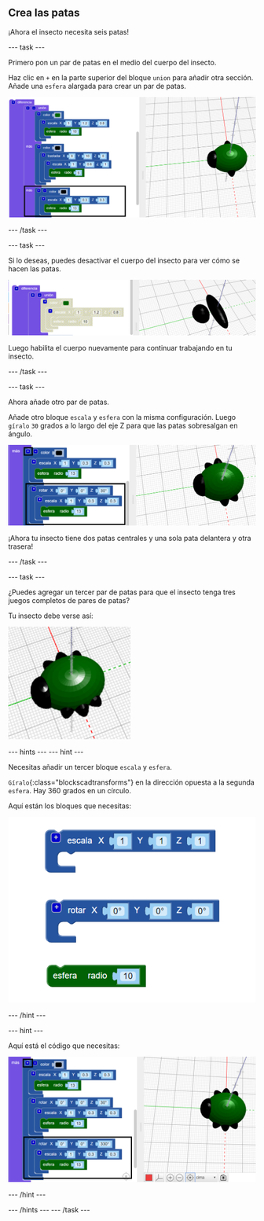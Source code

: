 ## Crea las patas

¡Ahora el insecto necesita seis patas!

--- task ---

Primero pon un par de patas en el medio del cuerpo del insecto.

Haz clic en `+` en la parte superior del bloque `union` para añadir otra sección. Añade una `esfera` alargada para crear un par de patas.

![captura de pantalla](images/bug-legs-middle-annotated.png)

--- /task ---

--- task ---

Si lo deseas, puedes desactivar el cuerpo del insecto para ver cómo se hacen las patas.

![captura de pantalla](images/bug-legs-disable.png)

Luego habilita el cuerpo nuevamente para continuar trabajando en tu insecto.

--- /task ---

--- task ---

Ahora añade otro par de patas.

Añade otro bloque `escala` y `esfera` con la misma configuración. Luego `gíralo` `30` grados a lo largo del eje Z para que las patas sobresalgan en ángulo.

![captura de pantalla](images/bug-legs-2-annotated.png)

¡Ahora tu insecto tiene dos patas centrales y una sola pata delantera y otra trasera!

--- /task ---

--- task ---

¿Puedes agregar un tercer par de patas para que el insecto tenga tres juegos completos de pares de patas?

Tu insecto debe verse así:

![captura de pantalla](images/bug-finished.png)

--- hints ---
 --- hint ---

Necesitas añadir un tercer bloque `escala` y `esfera`.

`Gíralo`{:class="blockscadtransforms"} en la dirección opuesta a la segunda `esfera`. Hay 360 grados en un círculo.

Aquí están los bloques que necesitas:

![captura de pantalla](images/bug-legs-blocks.png)

--- /hint ---

--- hint ---

Aquí está el código que necesitas:

![captura de pantalla](images/bug-legs-3-annotated.png)

--- /hint ---

--- /hints --- --- /task ---